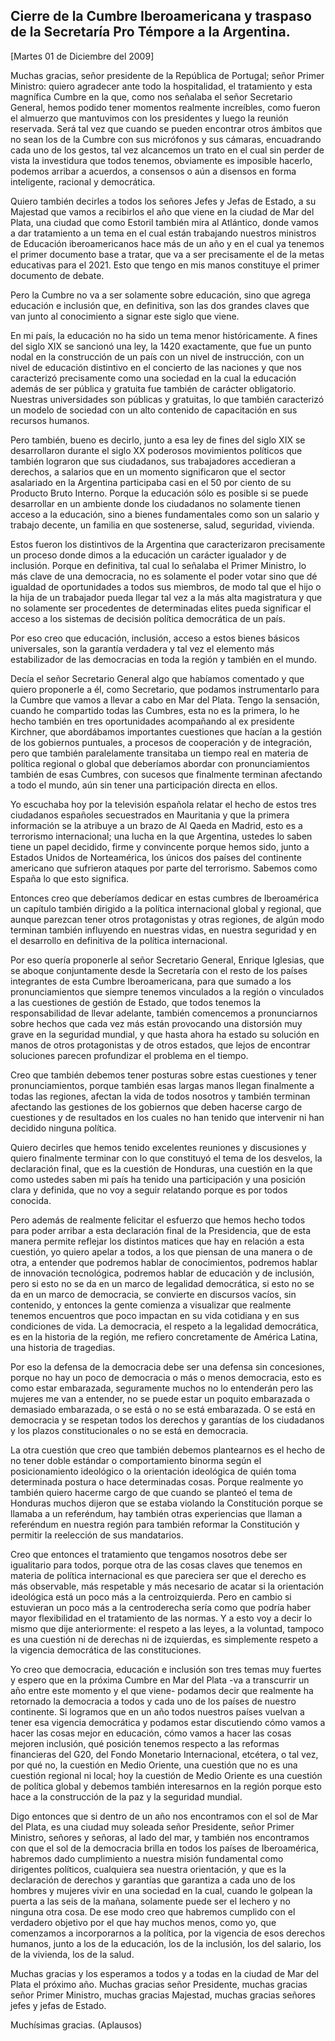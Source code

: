 Cierre de la Cumbre Iberoamericana y traspaso de la Secretaría Pro Témpore a la Argentina.
------------------------------------------------------------------------------------------

[Martes 01 de Diciembre del 2009]

Muchas gracias, señor presidente de la República de Portugal; señor
Primer Ministro: quiero agradecer ante todo la hospitalidad, el
tratamiento y esta magnífica Cumbre en la que, como nos señalaba el
señor Secretario General, hemos podido tener momentos realmente
increíbles, como fueron el almuerzo que mantuvimos con los presidentes y
luego la reunión reservada. Será tal vez que cuando se pueden encontrar
otros ámbitos que no sean los de la Cumbre con sus micrófonos y sus
cámaras, encuadrando cada uno de los gestos, tal vez alcancemos un trato
en el cual sin perder de vista la investidura que todos tenemos,
obviamente es imposible hacerlo, podemos arribar a acuerdos, a consensos
o aún a disensos en forma inteligente, racional y democrática.

Quiero también decirles a todos los señores Jefes y Jefas de Estado, a
su Majestad que vamos a recibirlos el año que viene en la ciudad de Mar
del Plata, una ciudad que como Estoril también mira al Atlántico, donde
vamos a dar tratamiento a un tema en el cual están trabajando nuestros
ministros de Educación iberoamericanos hace más de un año y en el cual
ya tenemos el primer documento base a tratar, que va a ser precisamente
el de la metas educativas para el 2021. Esto que tengo en mis manos
constituye el primer documento de debate.

Pero la Cumbre no va a ser solamente sobre educación, sino que agrega
educación e inclusión que, en definitiva, son las dos grandes claves que
van junto al conocimiento a signar este siglo que viene.

En mi país, la educación no ha sido un tema menor históricamente. A
fines del siglo XIX se sancionó una ley, la 1420 exactamente, que fue un
punto nodal en la construcción de un país con un nivel de instrucción,
con un nivel de educación distintivo en el concierto de las naciones y
que nos caracterizó precisamente como una sociedad en la cual la
educación además de ser pública y gratuita fue también de carácter
obligatorio. Nuestras universidades son públicas y gratuitas, lo que
también caracterizó un modelo de sociedad con un alto contenido de
capacitación en sus recursos humanos.

Pero también, bueno es decirlo, junto a esa ley de fines del siglo XIX
se desarrollaron durante el siglo XX poderosos movimientos políticos que
también lograron que sus ciudadanos, sus trabajadores accedieran a
derechos, a salarios que en un momento significaron que el sector
asalariado en la Argentina participaba casi en el 50 por ciento de su
Producto Bruto Interno. Porque la educación sólo es posible si se puede
desarrollar en un ambiente donde los ciudadanos no solamente tienen
acceso a la educación, sino a bienes fundamentales como son un salario y
trabajo decente, un familia en que sostenerse, salud, seguridad,
vivienda.

Estos fueron los distintivos de la Argentina que caracterizaron
precisamente un proceso donde dimos a la educación un carácter igualador
y de inclusión. Porque en definitiva, tal cual lo señalaba el Primer
Ministro, lo más clave de una democracia, no es solamente el poder votar
sino que dé igualdad de oportunidades a todos sus miembros, de modo tal
que el hijo o la hija de un trabajador pueda llegar tal vez a la más
alta magistratura y que no solamente ser procedentes de determinadas
elites pueda significar el acceso a los sistemas de decisión política
democrática de un país.

Por eso creo que educación, inclusión, acceso a estos bienes básicos
universales, son la garantía verdadera y tal vez el elemento más
estabilizador de las democracias en toda la región y también en el
mundo.

Decía el señor Secretario General algo que habíamos comentado y que
quiero proponerle a él, como Secretario, que podamos instrumentarlo para
la Cumbre que vamos a llevar a cabo en Mar del Plata. Tengo la
sensación, cuando he compartido todas las Cumbres, esta no es la
primera, lo he hecho también en tres oportunidades acompañando al ex
presidente Kirchner, que abordábamos importantes cuestiones que hacían a
la gestión de los gobiernos puntuales, a procesos de cooperación y de
integración, pero que también paralelamente transitaba un tiempo real en
materia de política regional o global que deberíamos abordar con
pronunciamientos también de esas Cumbres, con sucesos que finalmente
terminan afectando a todo el mundo, aún sin tener una participación
directa en ellos.

Yo escuchaba hoy por la televisión española relatar el hecho de estos
tres ciudadanos españoles secuestrados en Mauritania y que la primera
información se la atribuye a un brazo de Al Qaeda en Madrid, esto es a
terrorismo internacional; una lucha en la que Argentina, ustedes lo
saben tiene un papel decidido, firme y convincente porque hemos sido,
junto a Estados Unidos de Norteamérica, los únicos dos países del
continente americano que sufrieron ataques por parte del terrorismo.
Sabemos como España lo que esto significa.

Entonces creo que deberíamos dedicar en estas cumbres de Iberoamérica un
capítulo también dirigido a la política internacional global y regional,
que aunque parezcan tener otros protagonistas y otras regiones, de algún
modo terminan también influyendo en nuestras vidas, en nuestra seguridad
y en el desarrollo en definitiva de la política internacional.

Por eso quería proponerle al señor Secretario General, Enrique Iglesias,
que se aboque conjuntamente desde la Secretaría con el resto de los
países integrantes de esta Cumbre Iberoamericana, para que sumado a los
pronunciamientos que siempre tenemos vinculados a la región o vinculados
a las cuestiones de gestión de Estado, que todos tenemos la
responsabilidad de llevar adelante, también comencemos a pronunciarnos
sobre hechos que cada vez más están provocando una distorsión muy grave
en la seguridad mundial, y que hasta ahora ha estado su solución en
manos de otros protagonistas y de otros estados, que lejos de encontrar
soluciones parecen profundizar el problema en el tiempo.

Creo que también debemos tener posturas sobre estas cuestiones y tener
pronunciamientos, porque también esas largas manos llegan finalmente a
todas las regiones, afectan la vida de todos nosotros y también terminan
afectando las gestiones de los gobiernos que deben hacerse cargo de
cuestiones y de resultados en los cuales no han tenido que intervenir ni
han decidido ninguna política.

Quiero decirles que hemos tenido excelentes reuniones y discusiones y
quiero finalmente terminar con lo que constituyó el tema de los
desvelos, la declaración final, que es la cuestión de Honduras, una
cuestión en la que como ustedes saben mi país ha tenido una
participación y una posición clara y definida, que no voy a seguir
relatando porque es por todos conocida.

Pero además de realmente felicitar el esfuerzo que hemos hecho todos
para poder arribar a esta declaración final de la Presidencia, que de
esta manera permite reflejar los distintos matices que hay en relación a
esta cuestión, yo quiero apelar a todos, a los que piensan de una manera
o de otra, a entender que podremos hablar de conocimientos, podremos
hablar de innovación tecnológica, podremos hablar de educación y de
inclusión, pero si esto no se da en un marco de legalidad democrática,
si esto no se da en un marco de democracia, se convierte en discursos
vacíos, sin contenido, y entonces la gente comienza a visualizar que
realmente tenemos encuentros que poco impactan en su vida cotidiana y en
sus condiciones de vida. La democracia, el respeto a la legalidad
democrática, es en la historia de la región, me refiero concretamente de
América Latina, una historia de tragedias.

Por eso la defensa de la democracia debe ser una defensa sin
concesiones, porque no hay un poco de democracia o más o menos
democracia, esto es como estar embarazada, seguramente muchos no lo
entenderán pero las mujeres me van a entender, no se puede estar un
poquito embarazada o demasiado embarazada, o se está o no se está
embarazada. O se está en democracia y se respetan todos los derechos y
garantías de los ciudadanos y los plazos constitucionales o no se está
en democracia.

La otra cuestión que creo que también debemos plantearnos es el hecho de
no tener doble estándar o comportamiento binorma según el
posicionamiento ideológico o la orientación ideológica de quién toma
determinada postura o hace determinadas cosas. Porque realmente yo
también quiero hacerme cargo de que cuando se planteó el tema de
Honduras muchos dijeron que se estaba violando la Constitución porque se
llamaba a un referéndum, hay también otras experiencias que llaman a
referéndum en nuestra región para también reformar la Constitución y
permitir la reelección de sus mandatarios.

Creo que entonces el tratamiento que tengamos nosotros debe ser
igualitario para todos, porque otra de las cosas claves que tenemos en
materia de política internacional es que pareciera ser que el derecho es
más observable, más respetable y más necesario de acatar si la
orientación ideológica está un poco más a la centroizquierda. Pero en
cambio si estuvieran un poco más a la centroderecha sería como que
podría haber mayor flexibilidad en el tratamiento de las normas. Y a
esto voy a decir lo mismo que dije anteriormente: el respeto a las
leyes, a la voluntad, tampoco es una cuestión ni de derechas ni de
izquierdas, es simplemente respeto a la vigencia democrática de las
constituciones.

Yo creo que democracia, educación e inclusión son tres temas muy fuertes
y espero que en la próxima Cumbre en Mar del Plata -va a transcurrir un
año entre este momento y el que viene- podamos decir que realmente ha
retornado la democracia a todos y cada uno de los países de nuestro
continente. Si logramos que en un año todos nuestros países vuelvan a
tener esa vigencia democrática y podamos estar discutiendo cómo vamos a
hacer las cosas mejor en educación, cómo vamos a hacer las cosas mejoren
inclusión, qué posición tenemos respecto a las reformas financieras del
G20, del Fondo Monetario Internacional, etcétera, o tal vez, por qué no,
la cuestión en Medio Oriente, una cuestión que no es una cuestión
regional ni local; hoy la cuestión de Medio Oriente es una cuestión de
política global y debemos también interesarnos en la región porque esto
hace a la construcción de la paz y la seguridad mundial.

Digo entonces que si dentro de un año nos encontramos con el sol de Mar
del Plata, es una ciudad muy soleada señor Presidente, señor Primer
Ministro, señores y señoras, al lado del mar, y también nos encontramos
con que el sol de la democracia brilla en todos los países de
Iberoamérica, habremos dado cumplimiento a nuestra misión fundamental
como dirigentes políticos, cualquiera sea nuestra orientación, y que es
la declaración de derechos y garantías que garantiza a cada uno de los
hombres y mujeres vivir en una sociedad en la cual, cuando le golpean la
puerta a las seis de la mañana, solamente puede ser el lechero y no
ninguna otra cosa. De ese modo creo que habremos cumplido con el
verdadero objetivo por el que hay muchos menos, como yo, que comenzamos
a incorporarnos a la política, por la vigencia de esos derechos humanos,
junto a los de la educación, los de la inclusión, los del salario, los
de la vivienda, los de la salud.

Muchas gracias y los esperamos a todos y a todas en la ciudad de Mar del
Plata el próximo año. Muchas gracias señor Presidente, muchas gracias
señor Primer Ministro, muchas gracias Majestad, muchas gracias señores
jefes y jefas de Estado.

Muchísimas gracias. (Aplausos)

 

 

 
